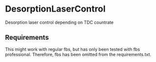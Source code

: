 # DesorptionLaserControl
Desorption laser control depending on TDC countrate

## Requirements

This might work with regular fbs,
but has only been tested with fbs professional.
Therefore,
fbs has been omitted from the requirements.txt.